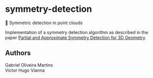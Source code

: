 # symmetry-detection
:diamond_shape_with_a_dot_inside: Symmetric detection in point clouds  

Implementation of a symmetry detection algorithm as described in the paper [Partial and Approximate Symmetry Detection for 3D Geometry](http://vecg.cs.ucl.ac.uk/Projects/SmartGeometry/approx_symmetry/paper_docs/approx_symmetry_sig_06.pdf).

## Authors

Gabriel Oliveira Martins  
Victor Hugo Vianna
